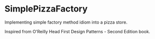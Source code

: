 # SimplePizzaFactory
Implementing simple factory method idiom into a pizza store.

Inspired from O'Reilly Head First Design Patterns - Second Edition book.
